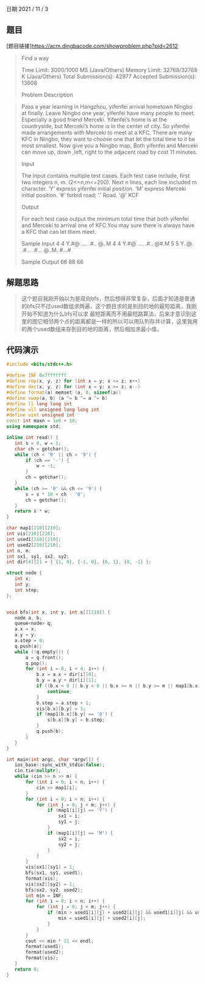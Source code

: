 日期 2021 / 11 / 3
## 题目
[题目链接]<https://acm.dingbacode.com/showproblem.php?pid=2612>

> Find a way
>
>Time Limit: 3000/1000 MS (Java/Others)    Memory Limit: 32768/32768 K (Java/Others)
>Total Submission(s): 42977    Accepted Submission(s): 13608
>
>
> Problem Description 

> Pass a year learning in Hangzhou, yifenfei arrival hometown Ningbo at finally. Leave Ningbo one year, yifenfei have many people to meet. Especially a good friend Merceki.
>Yifenfei’s home is at the countryside, but Merceki’s home is in the center of city. So yifenfei made arrangements with Merceki to meet at a KFC. There are many KFC in Ningbo, they want to choose one that let the total time to it be most smallest. 
>Now give you a Ningbo map, Both yifenfei and Merceki can move up, down ,left, right to the adjacent road by cost 11 minutes.
> 
>
>Input 
>
>The input contains multiple test cases.
>Each test case include, first two integers n, m. (2<=n,m<=200). 
>Next n lines, each line included m character.
>‘Y’ express yifenfei initial position.
>‘M’    express Merceki initial position.
>‘#’ forbid road;
>‘.’ Road.
>‘@’ KCF
> 
>
> Output 
>
>For each test case output the minimum total time that both yifenfei and Merceki to arrival one of KFC.You may sure there is always have a KFC that can let them meet.
 >
>
>Sample Input 
>4 4 
> Y.#@ 
> .... 
> .#.. 
> @..M 
> 4 4 
> Y.#@ 
> .... 
>.#.. 
> @#.M 
> 5 5 
> Y..@. 
> .#... 
> .#... 
> @..M. 
> #...# 
 >
>
> Sample Output 
> 66 
> 88 
> 66 
 
 ## 解题思路
 > 这个题目我刚开始以为是双向bfs，然后想得非常复杂，后面才知道是普通的bfs只不过used数组求两遍，这个题目求的是到目的地的最短距离，我刚开始不知道为什么bfs可以求
 最短距离而不用最短路算法，后来才意识到这里的图它相邻两个点的距离都是一样的所以可以用队列存并计算，这里我用的两个used数组来存到目的地的距离，然后相加求最小值，
 
 ## 代码演示
 ```cpp
 #include <bits/stdc++.h>

#define INF 0x7fffffff
#define rep(x, y, z) for (int x = y; x <= z; x++)
#define dec(x, y, z) for (int x = y; x >= z; x--)
#define format(a) memset (a, 0, sizeof(a))
#define swap(a, b) (a ^= b ^= a ^= b)
#define ll long long int
#define ull unsigned long long int 
#define uint unsigned int
const int maxn = 1e6 + 10;
using namespace std;

inline int read() {
	int s = 0, w = 1;
	char ch = getchar();
	while (ch < '0' || ch > '9') {
		if (ch == '-') {
			w = -1;
		}
		ch = getchar();
	}
	while (ch >= '0' && ch <= '9') {
		s = s * 10 + ch - '0';
		ch = getchar();
	}
	return s * w;
}

char map1[210][210];    
int vis[210][210];    
int used1[210][210];    
int used2[210][210];    
int n, m;
int sx1, sy1, sx2, sy2;
int dir[4][2] = { {1, 0}, {-1, 0}, {0, 1}, {0, -1} };
 
struct node {
	int x;
	int y;
	int step;
};
 
 
void bfs(int x, int y, int s[][210]) {
	node a, b;
	queue<node> q;
	a.x = x;
	a.y = y;
	a.step = 0;
	q.push(a);
	while (!q.empty()) {
		a = q.front();
		q.pop();
		for (int i = 0; i < 4; i++) {
			b.x = a.x + dir[i][0];
			b.y = a.y + dir[i][1];
			if ((b.x < 0 || b.y < 0 || b.x >= n || b.y >= m || map1[b.x][b.y] == '#' || vis[b.x][b.y])) {
				continue;
			}
			b.step = a.step + 1;
			vis[b.x][b.y] = 1;
		    if (map1[b.x][b.y] == '@') {
				s[b.x][b.y] = b.step;
			}
			q.push(b);
		}
	}
}

int main(int argc, char *argv[]) {
	ios_base::sync_with_stdio(false);
	cin.tie(nullptr);
	while (cin >> n >> m) {
		for (int i = 0; i < n; i++) {
			cin >> map1[i];
		}
		for (int i = 0; i < n; i++) {
			for (int j = 0; j < m; j++) {
				if (map1[i][j] == 'Y') {
					sx1 = i;
					sy1 = j;
				}
				if (map1[i][j] == 'M') {
					sx2 = i;
					sy2 = j;
				}
			}
		}
		vis[sx1][sy1] = 1;
		bfs(sx1, sy1, used1);
		format(vis);
		vis[sx2][sy2] = 1;
		bfs(sx2, sy2, used2); 
		int min = INF;
		for (int i = 0; i < n; i++) {
			for (int j = 0; j < m; j++) {
				if (min > used1[i][j] + used2[i][j] && used1[i][j] && used2[i][j])  {
					min = used1[i][j] + used2[i][j];
				}
			}
		}
		cout << min * 11 << endl;
		format(used1);
		format(used2);
		format(vis);
	}
	return 0;
}
 ```
